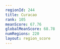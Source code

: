 ```yaml
---
regionId: 244
title: Curacao
rank: 105
meanScore: 67.76
globalMeanScore: 68.78
numRegions: 220
layout: region_score
---
```

